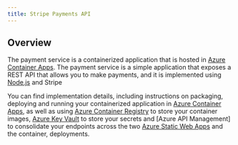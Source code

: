 ```yaml
---
title: Stripe Payments API
---
```


## Overview

The payment service is a containerized application that is hosted in [Azure Container Apps](https://azure.microsoft.com/products/container-apps/). The payment service is a simple application that exposes a REST API that allows you to make payments, and it is implemented using [Node.js](https://nodejs.org/en/) and Stripe

You can find implementation details, including instructions on packaging, deploying and running your containerized application in [Azure Container Apps](https://azure.microsoft.com/products/container-apps/), as well as using [Azure Container Registry](https://azure.microsoft.com/services/container-registry/) to store your container images, [Azure Key Vault](https://azure.microsoft.com/services/key-vault/) to store your secrets and [Azure API Management] to consolidate your endpoints across the two [Azure Static Web Apps](https://learn.microsoft.com/azure/static-web-apps/overview) and the container, deployments.
